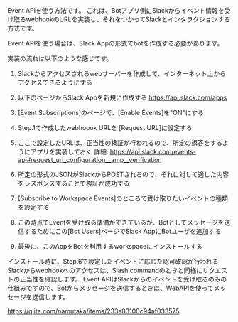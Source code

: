 
Event APIを使う方法です。
これは、Botアプリ側にSlackからイベント情報を受け取るwebhookのURLを実装し、それをつかってSlackとインタラクションする方式です。

Event APIを使う場合は、Slack Appの形式でbotを作成する必要があります。

実装の流れは以下のような感じです。

1. Slackからアクセスされるwebサーバーを作成して、インターネット上からアクセスできるようにする

2. 以下のページからSlack Appを新規に作成する
https://api.slack.com/apps

3. [Event Subscriptions]のページで、[Enable Events]を"ON"にする

4. Step.1で作成したwebhoook URLを [Request URL]に設定する

5. ここで設定したURLは、正当性の検証が行われるので、所定の返答をするようにアプリを実装しておく
詳細: https://api.slack.com/events-api#request_url_configuration__amp__verification

6. 所定の形式のJSONがSlackからPOSTされるので、それに対して適した内容をレスポンスすることで検証が成功する

7. [Subscribe to Workspace Events]のところで受け取りたいイベントの種類を設定する

8. この時点でEventを受け取る準備ができているが、Botとしてメッセージを送信するためにこの[Bot Users]ページでSlack AppにBotユーザを追加する

9. 最後に、このAppをBotを利用するworkspaceにインストールする

インストール時に、Step.6で設定したイベントに応じた認可確認が行われる
Slackからwebhookへのアクセスは、Slash commandのときと同様にリクエストの正当性を確認します。
Event APIはSlackからのイベントを受け取るのみの仕組みですので、Botからメッセージを送信するときは、WebAPIを使ってメッセージを送信します。


https://qiita.com/namutaka/items/233a83100c94af033575